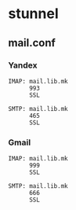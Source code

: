 # stunnel

## mail.conf
### Yandex
```
IMAP: mail.lib.mk
      993
      SSL
      
SMTP: mail.lib.mk
      465
      SSL

```
### Gmail
```
IMAP: mail.lib.mk
      999
      SSL
      
SMTP: mail.lib.mk
      666
      SSL

```

